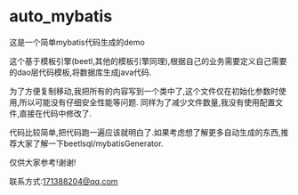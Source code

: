 # auto_mybatis
这是一个简单mybatis代码生成的demo

这个基于模板引擎(beetl,其他的模板引擎同理),根据自己的业务需要定义自己需要的dao层代码模板,将数据库生成java代码.


为了方便复制移动,我把所有的内容写到一个类中了,这个文件仅在初始化参数时使用,所以可能没有仔细安全性能等问题.
同样为了减少文件数量,我没有使用配置文件,直接在代码中修改了.

代码比较简单,把代码跑一遍应该就明白了.如果考虑想了解更多自动生成的东西,推荐大家了解一下beetlsql/mybatisGenerator.

仅供大家参考!谢谢!


联系方式:171388204@qq.com



